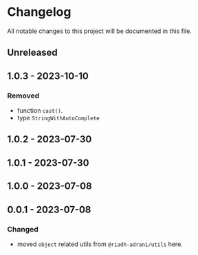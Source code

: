 # Changelog

All notable changes to this project will be documented in this file.

## Unreleased

## 1.0.3 - 2023-10-10

### Removed

- function `cast()`.
- type `StringWithAutoComplete`

## 1.0.2 - 2023-07-30

## 1.0.1 - 2023-07-30

## 1.0.0 - 2023-07-08

## 0.0.1 - 2023-07-08

### Changed

- moved `object` related utils from `@riadh-adrani/utils` here.
